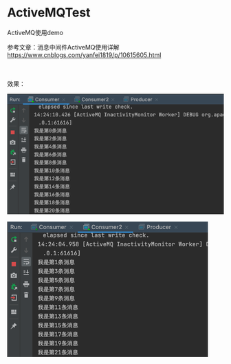 # ActiveMQTest
ActiveMQ使用demo

参考文章：消息中间件ActiveMQ使用详解 https://www.cnblogs.com/yanfei1819/p/10615605.html

<br>
<br>
效果：

![img.png](img.png)

![img_1.png](img_1.png)
